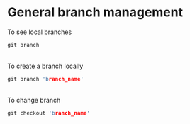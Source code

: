 # General branch management

To see local branches
```c
git branch
```

<br>To create a branch locally
```c
git branch 'branch_name'
```

<br>To change branch
```c
git checkout 'branch_name'
```